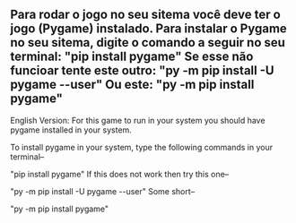 Para rodar o jogo no seu sitema você deve ter o jogo (Pygame) instalado.
Para instalar o Pygame no seu sitema, digite o comando a seguir no seu terminal:
"pip install pygame"
Se esse não funcioar tente este outro:
"py -m pip install -U pygame --user"
Ou este:
"py -m pip install pygame"
--------------------------------------------------------------------------------------
English Version:
For this game to run in your system you should have pygame installed in your system.

To install pygame in your system, type the following commands in your terminal–

"pip install pygame"
If this does not work then try this one–

"py -m pip install -U pygame --user"
Some short–

"py -m pip install pygame"
